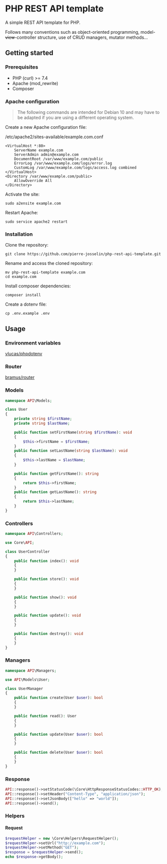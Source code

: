 # PHP REST API template

A simple REST API template for PHP.

Follows many conventions such as object-oriented programming, model-~~view~~-controller structure, use of CRUD managers, mutator methods...

## Getting started

### Prerequisites

- PHP (curl) >= 7.4
- Apache (mod_rewrite)
- Composer

### Apache configuration

> The following commands are intended for Debian 10 and may have to be adapted if you are using a different operating system.

Create a new Apache configuration file:

/etc/apache2/sites-available/example.com.conf

```
<VirtualHost *:80>
    ServerName example.com
    ServerAdmin admin@example.com
    DocumentRoot /var/www/example.com/public
    ErrorLog /var/www/example.com/logs/error.log
    CustomLog /var/www/example.com/logs/access.log combined
</VirtualHost>
<Directory /var/www/example.com/public>
    AllowOverride All
</Directory>
```

Activate the site:

```
sudo a2ensite example.com
```

Restart Apache:

```
sudo service apache2 restart
```

### Installation

Clone the repository:

```
git clone https://github.com/pierre-josselin/php-rest-api-template.git
```

Rename and access the cloned repository:

```
mv php-rest-api-template example.com
cd example.com
```

Install composer dependencies:

```
composer install
```

Create a dotenv file:

```
cp .env.example .env
```

## Usage

### Environment variables

[vlucas/phpdotenv](https://github.com/vlucas/phpdotenv)

### Router

[bramus/router](https://github.com/bramus/router)

### Models

```php
namespace API\Models;

class User
{
    private string $firstName;
    private string $lastName;

    public function setFirstName(string $firstName): void
    {
        $this->firstName = $firstName;
    }
    public function setLastName(string $lastName): void
    {
        $this->lastName = $lastName;
    }

    public function getFirstName(): string
    {
        return $this->firstName;
    }
    public function getLastName(): string
    {
        return $this->lastName;
    }
}
```

### Controllers

```php
namespace API\Controllers;

use Core\API;

class UserController
{
    public function index(): void
    {
    }

    public function store(): void
    {
    }

    public function show(): void
    {
    }

    public function update(): void
    {
    }

    public function destroy(): void
    {
    }
}
```

### Managers

```php
namespace API\Managers;

use API\Models\User;

class UserManager
{
    public function create(User $user): bool
    {
    }

    public function read(): User
    {
    }

    public function update(User $user): bool
    {
    }

    public function delete(User $user): bool
    {
    }
}
```

### Response

```php
API::response()->setStatusCode(\Core\HttpResponseStatusCodes::HTTP_OK);
API::response()->setHeader("Content-Type", "application/json");
API::response()->setJsonBody(["hello" => "world"]);
API::response()->send();
```

### Helpers

#### Request

```php
$requestHelper = new \Core\Helpers\RequestHelper();
$requestHelper->setUrl("http://example.com");
$requestHelper->setMethod("GET");
$response = $requestHelper->send();
echo $response->getBody();
```
